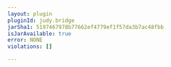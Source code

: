 ```yaml
---
layout: plugin
pluginId: judy.bridge
jarSha1: 5197467978b77662ef4779ef1f57da3b7ac48fbb
isJarAvailable: true
error: NONE
violations: []

---
```

